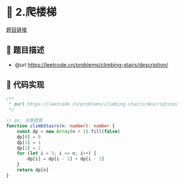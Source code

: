 # 🎨 2.爬楼梯

[题目链接](https://leetcode.cn/problems/climbing-stairs/description/)

## 📎 题目描述
* @url https://leetcode.cn/problems/climbing-stairs/description/

## 📌 代码实现
```typescript
/**
 * @url https://leetcode.cn/problems/climbing-stairs/description/
 */

// ps: 注意题意
function climbStairs(n: number): number {
    const dp = new Array(n + 1).fill(false)
    dp[0] = 0
    dp[1] = 1
    dp[2] = 2
    for (let i = 3; i <= n; i++) {
        dp[i] = dp[i - 1] + dp[i - 2]
    }
    return dp[n]
}

```
